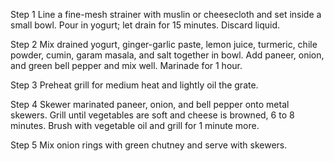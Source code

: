 Step 1
Line a fine-mesh strainer with muslin or cheesecloth and set inside a small bowl. Pour in yogurt; let drain for 15 minutes. Discard liquid.

Step 2
Mix drained yogurt, ginger-garlic paste, lemon juice, turmeric, chile powder, cumin, garam masala, and salt together in bowl. Add paneer, onion, and green bell pepper and mix well. Marinade for 1 hour.

Step 3
Preheat grill for medium heat and lightly oil the grate.

Step 4
Skewer marinated paneer, onion, and bell pepper onto metal skewers. Grill until vegetables are soft and cheese is browned, 6 to 8 minutes. Brush with vegetable oil and grill for 1 minute more.

Step 5
Mix onion rings with green chutney and serve with skewers.